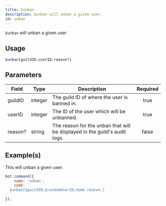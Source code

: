 ```yaml
---
title: $unban
description: $unban will unban a given user.
id: unban
---
```


`$unban` will unban a given user.

## Usage

```php
$unban[guildID;userID;reason?]
```

## Parameters

| Field   | Type    | Description                                  | Required |
| ------- | ------- | -------------------------------------------- | :------: |
| guildID | integer | The guild ID of where the user is banned in. |   true   |
| userID  | integer | The ID of the user which will be unbanned.   |   true   |
| reason?  | string | The reason for the unban that will be displayed in the guild's audit logs.   |   false   |

## Example(s)

This will unban a given user:

```javascript
bot.command({
    name: 'unban',
    code: `
  $unban[$guildID;$randomUserID;Some reason.]
  `
});
```